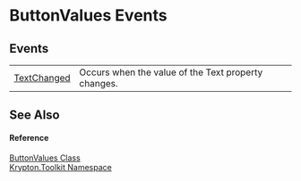 # ButtonValues Events




## Events
<table>
<tr>
<td><a href="361c5438-b7e6-fa29-929b-7e9df85b2745.md">TextChanged</a></td>
<td>Occurs when the value of the Text property changes.</td></tr>
</table>

## See Also


#### Reference
<a href="d8a8ca9d-7dcd-5cef-2f1c-724e4e0df04c.md">ButtonValues Class</a>  
<a href="79d2eac2-21f4-54ff-7552-b20c33c30600.md">Krypton.Toolkit Namespace</a>  
